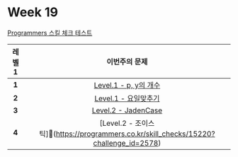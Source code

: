 # Week 19

[Programmers 스킬 체크 테스트](https://programmers.co.kr/skill_checks)

레벨 1 | 이번주의 문제
:---: | :--------:
**1** | [Level.1 - p, y의 개수](https://programmers.co.kr/skill_checks/14284?challenge_id=286)
**2** | [Level.1 - 요일맞추기](https://programmers.co.kr/skill_checks/14284?challenge_id=978)
**3** | [Level.2 - JadenCase](https://programmers.co.kr/skill_checks/15220)
**4** | [Level.2 - 조이스틱](https://programmers.co.kr/skill_checks/15220?challenge_id=2578)